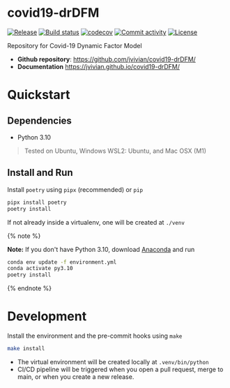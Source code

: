 # covid19-drDFM

[![Release](https://img.shields.io/github/v/release/jvivian/covid19-drDFM)](https://img.shields.io/github/v/release/jvivian/covid19-drDFM)
[![Build status](https://img.shields.io/github/actions/workflow/status/jvivian/covid19-drDFM/main.yml?branch=main)](https://github.com/jvivian/covid19-drDFM/actions/workflows/main.yml?query=branch%3Amain)
[![codecov](https://codecov.io/gh/jvivian/covid19-drDFM/branch/main/graph/badge.svg)](https://codecov.io/gh/jvivian/covid19-drDFM)
[![Commit activity](https://img.shields.io/github/commit-activity/m/jvivian/covid19-drDFM)](https://img.shields.io/github/commit-activity/m/jvivian/covid19-drDFM)
[![License](https://img.shields.io/github/license/jvivian/covid19-drDFM)](https://img.shields.io/github/license/jvivian/covid19-drDFM)

Repository for Covid-19 Dynamic Factor Model

- **Github repository**: <https://github.com/jvivian/covid19-drDFM/>
- **Documentation** <https://jvivian.github.io/covid19-drDFM/>

# Quickstart
## Dependencies

- Python 3.10

> Tested on Ubuntu, Windows WSL2: Ubuntu, and Mac OSX (M1)

## Install and Run

Install `poetry` using `pipx` (recommended) or `pip`
```bash
pipx install poetry
poetry install
```

If not already inside a virtualenv, one will be created at `./venv`

{% note %}

**Note:** If you don't have Python 3.10, download [Anaconda]() and run
```bash
conda env update -f environment.yml
conda activate py3.10
poetry install
```

{% endnote %}

# Development

Install the environment and the pre-commit hooks using `make`

```bash
make install
```

- The virtual environment will be created locally at `.venv/bin/python`
- CI/CD pipeline will be triggered when you open a pull request, merge to main, or when you create a new release.
